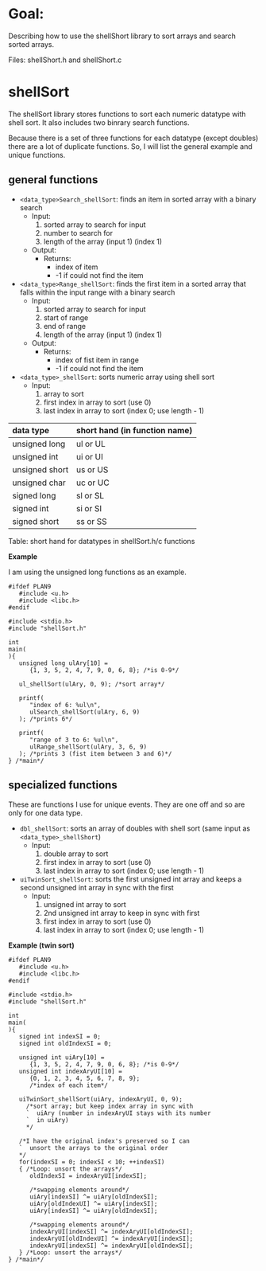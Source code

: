 # Goal:

Describing how to use the shellShort library to sort
  arrays and search sorted arrays.

Files: shellShort.h and shellShort.c

# shellSort

The shellSort library stores functions to sort each
  numeric datatype with shell sort. It also includes two
  binrary search functions.

Because there is a set of three functions for each
  datatype (except doubles) there are a lot of duplicate
  functions. So, I will list the general example and
  unique functions.

## general functions

- `<data_type>Search_shellSort`: finds an item in sorted
  array with a binary search
  - Input:
    1. sorted array to search for input
    2. number to search for
    3. length of the array (input 1) (index 1)
  - Output:
    - Returns:
      - index of item
      - -1 if could not find the item
- `<data_type>Range_shellSort`: finds the first item
  in a sorted array that falls within the input range with
  a binary search
  - Input:
    1. sorted array to search for input
    2. start of range
    3. end of range
    4. length of the array (input 1) (index 1)
  - Output:
    - Returns:
      - index of fist item in range
      - -1 if could not find the item
- `<data_type>_shellSort`: sorts numeric array using
  shell sort
  - Input:
    1. array to sort
    2. first index in array to sort (use 0)
    3. last index in array to sort (index 0;
       use length - 1)

| data type      | short hand (in function name) |
|:---------------|:------------------------------|
| unsigned long  | ul or UL                      |
| unsigned int   | ui or UI                      |
| unsigned short | us or US                      |
| unsigned char  | uc or UC                      |
| signed long    | sl or SL                      |
| signed int     | si or SI                      |
| signed short   | ss or SS                      |

Table: short hand for datatypes in shellSort.h/c functions

**Example**

I am using the unsigned long functions as an example.

```
#ifdef PLAN9
   #include <u.h>
   #include <libc.h>
#endif

#include <stdio.h>
#include "shellSort.h"

int
main(
){
   unsigned long ulAry[10] =
      {1, 3, 5, 2, 4, 7, 9, 0, 6, 8}; /*is 0-9*/

   ul_shellSort(ulAry, 0, 9); /*sort array*/

   printf(
      "index of 6: %ul\n",
      ulSearch_shellSort(ulAry, 6, 9)
   ); /*prints 6*/

   printf(
      "range of 3 to 6: %ul\n",
      ulRange_shellSort(ulAry, 3, 6, 9)
   ); /*prints 3 (fist item between 3 and 6)*/
} /*main*/
```

## specialized functions

These are functions I use for unique events. They are one
  off and so are only for one data type.

- `dbl_shellSort`: sorts an array of doubles with shell
  sort (same input as `<data_type>_shellShort`)
  - Input:
    1. double array to sort
    2. first index in array to sort (use 0)
    3. last index in array to sort (index 0;
       use length - 1)
- `uiTwinSort_shellSort`: sorts the first unsigned int
  array and keeps a second unsigned int array in sync
  with the first
  - Input:
    1. unsigned int array to sort
    2. 2nd unsigned int array to keep in sync with first
    3. first index in array to sort (use 0)
    4. last index in array to sort (index 0;
       use length - 1)

**Example (twin sort)**

```
#ifdef PLAN9
   #include <u.h>
   #include <libc.h>
#endif

#include <stdio.h>
#include "shellSort.h"

int
main(
){
   signed int indexSI = 0;
   signed int oldIndexSI = 0;

   unsigned int uiAry[10] =
      {1, 3, 5, 2, 4, 7, 9, 0, 6, 8}; /*is 0-9*/
   unsigned int indexAryUI[10] =
      {0, 1, 2, 3, 4, 5, 6, 7, 8, 9};
      /*index of each item*/

   uiTwinSort_shellSort(uiAry, indexAryUI, 0, 9);
     /*sort array; but keep index array in sync with
     `  uiAry (number in indexAryUI stays with its number
     `  in uiAry)
     */

   /*I have the original index's preserved so I can
   `  unsort the arrays to the original order
   */
   for(indexSI = 0; indexSI < 10; ++indexSI)
   { /*Loop: unsort the arrays*/
      oldIndexSI = indexAryUI[indexSI];

      /*swapping elements around*/
      uiAry[indexSI] ^= uiAry[oldIndexSI];
      uiAry[oldIndexUI] ^= uiAry[indexSI];
      uiAry[indexSI] ^= uiAry[oldIndexSI];

      /*swapping elements around*/
      indexAryUI[indexSI] ^= indexAryUI[oldIndexSI];
      indexAryUI[oldIndexUI] ^= indexAryUI[indexSI];
      indexAryUI[indexSI] ^= indexAryUI[oldIndexSI];
   } /*Loop: unsort the arrays*/
} /*main*/
```
